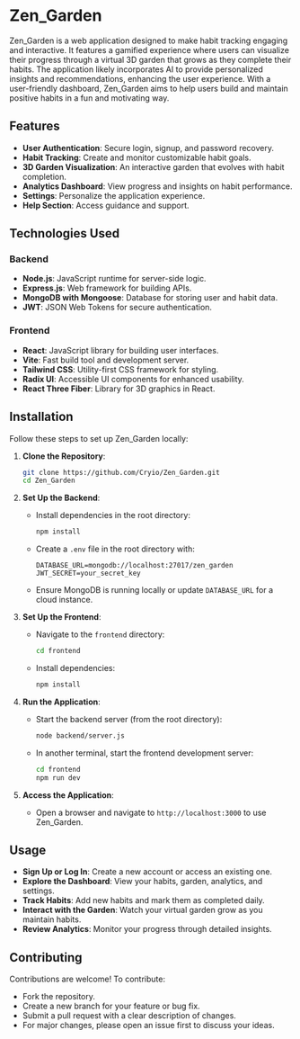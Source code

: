 # Zen_Garden

Zen_Garden is a web application designed to make habit tracking engaging and interactive. It features a gamified experience where users can visualize their progress through a virtual 3D garden that grows as they complete their habits. The application likely incorporates AI to provide personalized insights and recommendations, enhancing the user experience. With a user-friendly dashboard, Zen_Garden aims to help users build and maintain positive habits in a fun and motivating way.

## Features

- **User Authentication**: Secure login, signup, and password recovery.
- **Habit Tracking**: Create and monitor customizable habit goals.
- **3D Garden Visualization**: An interactive garden that evolves with habit completion.
- **Analytics Dashboard**: View progress and insights on habit performance.
- **Settings**: Personalize the application experience.
- **Help Section**: Access guidance and support.

## Technologies Used

### Backend
- **Node.js**: JavaScript runtime for server-side logic.
- **Express.js**: Web framework for building APIs.
- **MongoDB with Mongoose**: Database for storing user and habit data.
- **JWT**: JSON Web Tokens for secure authentication.

### Frontend
- **React**: JavaScript library for building user interfaces.
- **Vite**: Fast build tool and development server.
- **Tailwind CSS**: Utility-first CSS framework for styling.
- **Radix UI**: Accessible UI components for enhanced usability.
- **React Three Fiber**: Library for 3D graphics in React.

## Installation

Follow these steps to set up Zen_Garden locally:

1. **Clone the Repository**:
   ```bash
   git clone https://github.com/Cryio/Zen_Garden.git
   cd Zen_Garden
   ```

2. **Set Up the Backend**:
   - Install dependencies in the root directory:
     ```bash
     npm install
     ```
   - Create a `.env` file in the root directory with:
     ```
     DATABASE_URL=mongodb://localhost:27017/zen_garden
     JWT_SECRET=your_secret_key
     ```
   - Ensure MongoDB is running locally or update `DATABASE_URL` for a cloud instance.

3. **Set Up the Frontend**:
   - Navigate to the `frontend` directory:
     ```bash
     cd frontend
     ```
   - Install dependencies:
     ```bash
     npm install
     ```

4. **Run the Application**:
   - Start the backend server (from the root directory):
     ```bash
     node backend/server.js
     ```
   - In another terminal, start the frontend development server:
     ```bash
     cd frontend
     npm run dev
     ```

5. **Access the Application**:
   - Open a browser and navigate to `http://localhost:3000` to use Zen_Garden.

## Usage

- **Sign Up or Log In**: Create a new account or access an existing one.
- **Explore the Dashboard**: View your habits, garden, analytics, and settings.
- **Track Habits**: Add new habits and mark them as completed daily.
- **Interact with the Garden**: Watch your virtual garden grow as you maintain habits.
- **Review Analytics**: Monitor your progress through detailed insights.

## Contributing

Contributions are welcome! To contribute:
- Fork the repository.
- Create a new branch for your feature or bug fix.
- Submit a pull request with a clear description of changes.
- For major changes, please open an issue first to discuss your ideas.
